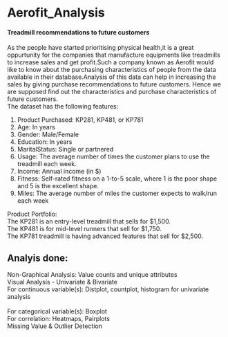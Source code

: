 # Aerofit_Analysis
#### Treadmill recommendations to future customers <br>
As the people have started prioritising physical health,it is a great oppurtunity for the companies that manufacture equipments like treadmills to increase sales and get profit.Such a company known as Aerofit would like to know about the purchasing characteristics of people from the data available in their database.Analysis of this data can help in increasing the sales by giving purchase recommendations to future customers. Hence we are supposed find out the characteristics and purchase characteristics of future customers.<br>
 The dataset has the following features:<br>
 1. Product Purchased:	KP281, KP481, or KP781<br>
 2. Age:	In years<br>
 3. Gender:	Male/Female<br>
 4. Education:	In years<br>
 5. MaritalStatus:	Single or partnered<br>
 6. Usage:	The average number of times the customer plans to use the treadmill each week.<br>
 7. Income:	Annual income (in $)<br>
 8. Fitness:	Self-rated fitness on a 1-to-5 scale, where 1 is the poor shape and 5 is the excellent shape.<br>
 9. Miles:	The average number of miles the customer expects to walk/run each week<br>

Product Portfolio:<br>
  The KP281 is an entry-level treadmill that sells for $1,500.<br>
  The KP481 is for mid-level runners that sell for $1,750.<br>
  The KP781 treadmill is having advanced features that sell for $2,500.<br>
## Analyis done: <br>
Non-Graphical Analysis: Value counts and unique attributes<br>
Visual Analysis - Univariate & Bivariate<br>
    For continuous variable(s): Distplot, countplot, histogram for univariate analysis <br><br>
    For categorical variable(s): Boxplot <br>
    For correlation: Heatmaps, Pairplots<br>
Missing Value & Outlier Detection<br>

